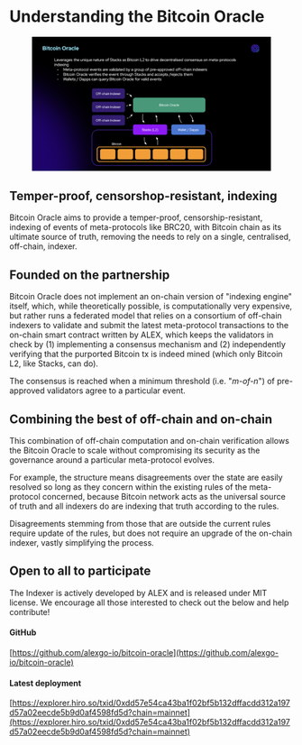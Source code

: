 # Understanding the Bitcoin Oracle

<figure><img src="../.gitbook/assets/Screenshot 2023-09-30 at 10.52.53 PM.png" alt=""><figcaption></figcaption></figure>

## Temper-proof, censorshop-resistant, indexing

Bitcoin Oracle aims to provide a temper-proof, censorship-resistant, indexing of events of meta-protocols like BRC20, with Bitcoin chain as its ultimate source of truth, removing the needs to rely on a single, centralised, off-chain, indexer.

## Founded on the partnership

Bitcoin Oracle does not implement an on-chain version of "indexing engine" itself, which, while theoretically possible, is computationally very expensive, but rather runs a federated model that relies on a consortium of off-chain indexers to validate and submit the latest meta-protocol transactions to the on-chain smart contract written by ALEX, which keeps the validators in check by (1) implementing a consensus mechanism and (2) independently verifying that the purported Bitcoin tx is indeed mined (which only Bitcoin L2, like Stacks, can do).

The consensus is reached when a minimum threshold (i.e. "_m-of-n_") of pre-approved validators agree to a particular event.

## Combining the best of off-chain and on-chain

This combination of off-chain computation and on-chain verification allows the Bitcoin Oracle to scale without compromising its security as the governance around a particular meta-protocol evolves.

For example, the structure means disagreements over the state are easily resolved so long as they concern within the existing rules of the meta-protocol concerned, because Bitcoin network acts as the universal source of truth and all indexers do are indexing that truth according to the rules.

Disagreements stemming from those that are outside the current rules require update of the rules, but does not require an upgrade of the on-chain indexer, vastly simplifying the process.

## Open to all to participate

The Indexer is actively developed by ALEX and is released under MIT license. We encourage all those interested to check out the below and help contribute!

#### GitHub&#x20;

[https://github.com/alexgo-io/bitcoin-oracle](https://github.com/alexgo-io/bitcoin-oracle)

#### Latest deployment

[https://explorer.hiro.so/txid/0xdd57e54ca43ba1f02bf5b132dffacdd312a197d57a02eecde5b9d0af4598fd5d?chain=mainnet](https://explorer.hiro.so/txid/0xdd57e54ca43ba1f02bf5b132dffacdd312a197d57a02eecde5b9d0af4598fd5d?chain=mainnet)
